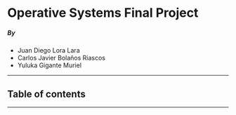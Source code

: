 # Operative Systems Final Project


##### By

- Juan Diego Lora Lara
- Carlos Javier Bolaños Riascos
- Yuluka Gigante Muriel

---
## Table of contents

---